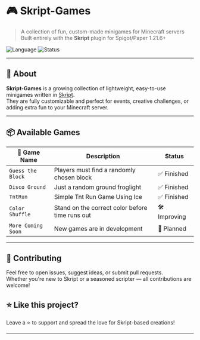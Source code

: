 # 🎮 Skript-Games

> A collection of fun, custom-made minigames for Minecraft servers  
> Built entirely with the **Skript** plugin for Spigot/Paper 1.21.6+

![Language](https://img.shields.io/badge/skript-2.7-blue?logo=minecraft)
![Status](https://img.shields.io/badge/status-active-brightgreen)

---

## 🧠 About

**Skript-Games** is a growing collection of lightweight, easy-to-use minigames written in [Skript](https://github.com/SkriptLang/Skript).  
They are fully customizable and perfect for events, creative challenges, or adding extra fun to your Minecraft server.

---

## 📦 Available Games

| 🎲 Game Name          | Description                                     | Status      |
|----------------------|-------------------------------------------------|-------------|
| `Guess the Block`    | Players must find a randomly chosen block       | ✅ Finished  |
| `Disco Ground`      | Just a random ground froglight | ✅ Finished |
| `TntRun`      | Simple Tnt Run Game Using Ice | ✅ Finished |
| `Color Shuffle`      | Stand on the correct color before time runs out | 🛠️ Improving |
| `More Coming Soon`   | New games are in development                    | 🚧 Planned   |

---

## 🤝 Contributing

Feel free to open issues, suggest ideas, or submit pull requests.  
Whether you're new to Skript or a seasoned scripter — all contributions are welcome!

## ⭐ Like this project?

Leave a ⭐ to support and spread the love for Skript-based creations!

---
